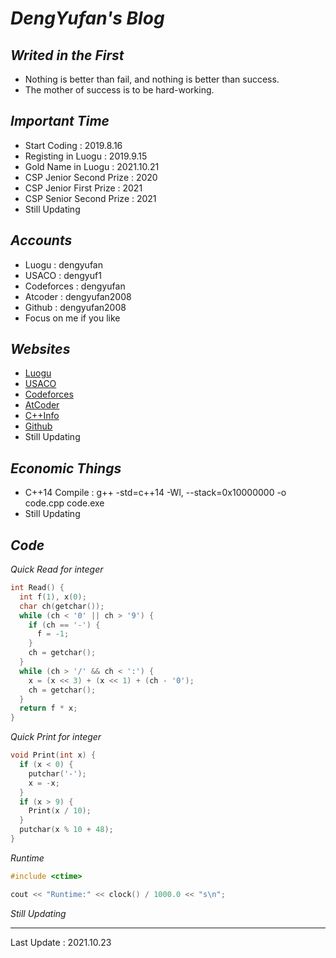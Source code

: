 # *DengYufan's Blog*

## *Writed in the First*
- Nothing is better than fail, and nothing is better than success.
- The mother of success is to be hard-working.

## *Important Time*
- Start Coding : 2019.8.16
- Registing in Luogu : 2019.9.15
- Gold Name in Luogu : 2021.10.21
- CSP Jenior Second Prize : 2020
- CSP Jenior First Prize : 2021
- CSP Senior Second Prize : 2021
- Still Updating

## *Accounts*
- Luogu : dengyufan
- USACO : dengyuf1
- Codeforces : dengyufan
- Atcoder : dengyufan2008
- Github : dengyufan2008
- Focus on me if you like

## *Websites*
- [Luogu](http://www.luogu.com.cn)
- [USACO](https://train.usaco.org)
- [Codeforces](https://codeforces.com)
- [AtCoder](https://atcoder.jp)
- [C++Info](https://zh.cppreference.com/w/%E9%A6%96%E9%A1%B5)
- [Github](https://github.com)
- Still Updating

## *Economic Things*
- C++14 Compile : g++ -std=c++14 -Wl, --stack=0x10000000 -o code.cpp code.exe
- Still Updating

## *Code*
*Quick Read for integer*
```c++
int Read() {
  int f(1), x(0);
  char ch(getchar());
  while (ch < '0' || ch > '9') {
    if (ch == '-') {
      f = -1;
    }
    ch = getchar();
  }
  while (ch > '/' && ch < ':') {
    x = (x << 3) + (x << 1) + (ch - '0');
    ch = getchar();
  }
  return f * x;
}
```
*Quick Print for integer*
```c++
void Print(int x) {
  if (x < 0) {
    putchar('-');
    x = -x;
  }
  if (x > 9) {
    Print(x / 10);
  }
  putchar(x % 10 + 48);
}
```
*Runtime*
```c++
#include <ctime>

cout << "Runtime:" << clock() / 1000.0 << "s\n";
```
*Still Updating*

- - - - - -

Last Update : 2021.10.23
